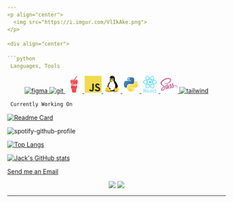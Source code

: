 ```yaml
---
<p align="center">
  <img src="https://i.imgur.com/VlIkAke.png">
</p>

<div align="center">

```python
 Languages, Tools
```
<p align="center"> <a href="https://www.figma.com/" target="_blank" rel="noreferrer"> <img src="https://www.vectorlogo.zone/logos/figma/figma-icon.svg" alt="figma" width="40" height="40"/> </a> <a href="https://git-scm.com/" target="_blank" rel="noreferrer"> <img src="https://www.vectorlogo.zone/logos/git-scm/git-scm-icon.svg" alt="git" width="40" height="40"/> </a> <a href="https://gulpjs.com" target="_blank" rel="noreferrer"> <img src="https://raw.githubusercontent.com/devicons/devicon/master/icons/gulp/gulp-plain.svg" alt="gulp" width="40" height="40"/> </a> <a href="https://developer.mozilla.org/en-US/docs/Web/JavaScript" target="_blank" rel="noreferrer"> <img src="https://raw.githubusercontent.com/devicons/devicon/master/icons/javascript/javascript-original.svg" alt="javascript" width="40" height="40"/> </a> <a href="https://www.linux.org/" target="_blank" rel="noreferrer"> <img src="https://raw.githubusercontent.com/devicons/devicon/master/icons/linux/linux-original.svg" alt="linux" width="40" height="40"/> </a> <a href="https://www.python.org" target="_blank" rel="noreferrer"> <img src="https://raw.githubusercontent.com/devicons/devicon/master/icons/python/python-original.svg" alt="python" width="40" height="40"/> </a> <a href="https://reactjs.org/" target="_blank" rel="noreferrer"> <img src="https://raw.githubusercontent.com/devicons/devicon/master/icons/react/react-original-wordmark.svg" alt="react" width="40" height="40"/> </a> <a href="https://sass-lang.com" target="_blank" rel="noreferrer"> <img src="https://raw.githubusercontent.com/devicons/devicon/master/icons/sass/sass-original.svg" alt="sass" width="40" height="40"/> </a> <a href="https://tailwindcss.com/" target="_blank" rel="noreferrer"> <img src="https://www.vectorlogo.zone/logos/tailwindcss/tailwindcss-icon.svg" alt="tailwind" width="40" height="40"/> </a> </p>

```python
 Currently Working On
```
<p float="left">
  
<!-- [![Readme Card](https://github-readme-stats.vercel.app/api/pin/?username=jack-lp&repo=Timearc&theme=gruvbox)](https://github.com/Jack-LP/Devfinder) -->
[![Readme Card](https://github-readme-stats.vercel.app/api/pin/?username=jack-lp&repo=Portfolio&theme=gruvbox)](https://github.com/Jack-LP/Portfolio)

<p>

![spotify-github-profile](https://spotify-github-profile.vercel.app/api/view?uid=31iuattw3heoyzr6tjtezp64lfty&cover_image=true&theme=novatorem&bar_color=fabd2f&bar_color_cover=true)
  
[![Top Langs](https://github-readme-stats.vercel.app/api/top-langs/?username=jack-lp&layout=compact&theme=gruvbox&hide=html)](https://github.com/Jack-LP?tab=repositories)

[![Jack's GitHub stats](https://github-readme-stats.vercel.app/api?username=jack-lp&show_icons=true&theme=gruvbox)](https://github.com/Jack-LP?tab=repositories)

<a href="mailto:jackpaget1@gmail.com">Send me an Email</a>  

</div>
  
<p align="center">
  <img src="https://i.imgur.com/T9d2ioV.png">
  <img src="https://komarev.com/ghpvc/?username=jack-lp&color=yellow">
</p>

---
```

